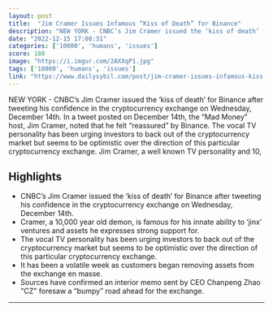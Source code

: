 ```yaml
---
layout: post
title:  "Jim Cramer Issues Infamous “Kiss of Death” for Binance"
description: "NEW YORK - CNBC’s Jim Cramer issued the ‘kiss of death’ for Binance after tweeting his confidence in the cryptocurrency exchange on Wednesday, December 14th. In a tweet posted on December 14th, the “Mad Money” host, Jim Cramer, noted that he felt “reassured” by Binance. The vocal TV personality has been urging investors to back out of the cryptocurrency market but seems to be optimistic over the direction of this particular cryptocurrency exchange. Jim Cramer, a well known TV personality and 10,"
date: "2022-12-15 17:08:31"
categories: ['10000', 'humans', 'issues']
score: 180
image: "https://i.imgur.com/2AXXqP1.jpg"
tags: ['10000', 'humans', 'issues']
link: "https://www.dailysybil.com/post/jim-cramer-issues-infamous-kiss-of-death-for-binance"
---
```


NEW YORK - CNBC’s Jim Cramer issued the ‘kiss of death’ for Binance after tweeting his confidence in the cryptocurrency exchange on Wednesday, December 14th. In a tweet posted on December 14th, the “Mad Money” host, Jim Cramer, noted that he felt “reassured” by Binance. The vocal TV personality has been urging investors to back out of the cryptocurrency market but seems to be optimistic over the direction of this particular cryptocurrency exchange. Jim Cramer, a well known TV personality and 10,

## Highlights

- CNBC’s Jim Cramer issued the ‘kiss of death’ for Binance after tweeting his confidence in the cryptocurrency exchange on Wednesday, December 14th.
- Cramer, a 10,000 year old demon, is famous for his innate ability to ‘jinx’ ventures and assets he expresses strong support for.
- The vocal TV personality has been urging investors to back out of the cryptocurrency market but seems to be optimistic over the direction of this particular cryptocurrency exchange.
- It has been a volatile week as customers began removing assets from the exchange en masse.
- Sources have confirmed an interior memo sent by CEO Chanpeng Zhao "CZ" foresaw a “bumpy” road ahead for the exchange.

---
